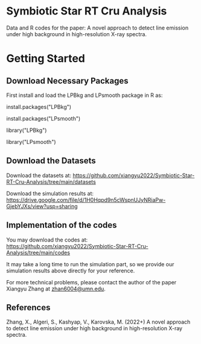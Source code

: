 # Symbiotic Star RT Cru Analysis

Data and R codes for the paper: A novel approach to detect line emission under high background in high-resolution X-ray spectra. 


# Getting Started

## Download Necessary Packages

First install and load the LPBkg and LPsmooth package in R as:

install.packages("LPBkg")

install.packages("LPsmooth")

library("LPBkg")

library("LPsmooth")

## Download the Datasets

Download the datasets at: https://github.com/xiangyu2022/Symbiotic-Star-RT-Cru-Analysis/tree/main/datasets

Download the simulation results at: https://drive.google.com/file/d/1H0Hqpd9n5cWspnUJyNRiaPw-GjebYJXs/view?usp=sharing

## Implementation of the codes 

You may download the codes at: https://github.com/xiangyu2022/Symbiotic-Star-RT-Cru-Analysis/tree/main/codes 

It may take a long time to run the simulation part, so we provide our simulation results above directly for your reference. 

For more technical problems, please contact the author of the paper Xiangyu Zhang at zhan6004@umn.edu.


## References

Zhang, X., Algeri, S., Kashyap, V., Karovska, M. (2022+) A novel approach to detect line emission under high background in high-resolution X-ray spectra.
